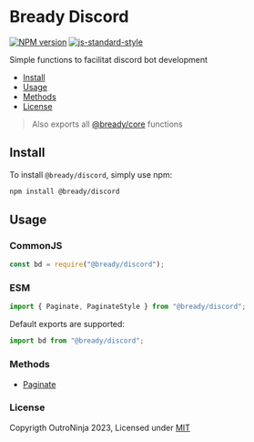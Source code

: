 # Bready Discord
[![NPM version](https://img.shields.io/npm/v/avvio.svg?style=flat)](https://www.npmjs.com/package/@bready/discord)
[![js-standard-style](https://img.shields.io/badge/code%20style-standard-brightgreen.svg?style=flat)](https://standardjs.com/)

Simple functions to facilitat discord bot development

* [Install](#install)
* [Usage](#usage)
* [Methods](#methods)
* [License](#license)

> Also exports all [@bready/core](https://www.npmjs.com/package/@bready/core) functions

<a name="install"></a>
## Install
To install `@bready/discord`, simply use npm:
```bash
npm install @bready/discord
```

<a name="usage"></a>
## Usage
### CommonJS
```js
const bd = require("@bready/discord");
```

### ESM
```js
import { Paginate, PaginateStyle } from "@bready/discord";
```

Default exports are supported:
```js
import bd from "@bready/discord";
```

<a name="methods"></a>
### Methods
- [Paginate](https://github.com/OutroNinja/Bready/packages/discord/docs/paginate.md)

<a name="license"></a>
### License
Copyrigth OutroNinja 2023, Licensed under [MIT](https://github.com/OutroNinja/Bready/blob/main/LICENSE)